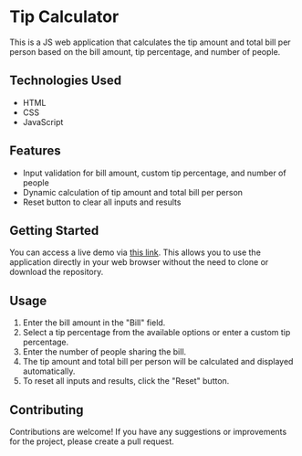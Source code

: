 # Tip Calculator 
This is a JS web application that calculates the tip amount and total bill per person based on the bill amount, tip percentage, and number of people.

## Technologies Used

- HTML
- CSS
- JavaScript

## Features

- Input validation for bill amount, custom tip percentage, and number of people
- Dynamic calculation of tip amount and total bill per person
- Reset button to clear all inputs and results

## Getting Started

You can access a live demo via [this link](https://kgogina.github.io/tip_calculator/). 
This allows you to use the application directly in your web browser without the need to clone or download the repository.

## Usage
1. Enter the bill amount in the "Bill" field.
2. Select a tip percentage from the available options or enter a custom tip percentage.
3. Enter the number of people sharing the bill.
4. The tip amount and total bill per person will be calculated and displayed automatically.
5. To reset all inputs and results, click the "Reset" button.

## Contributing
Contributions are welcome! If you have any suggestions or improvements for the project, please create a pull request.
